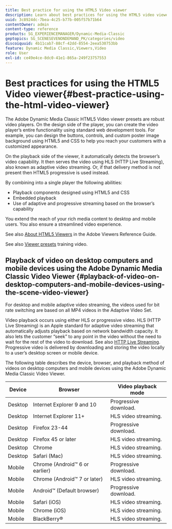 ```yaml
---
title: Best practice for using the HTML5 Video viewer
description: Learn about best practices for using the HTML5 video viewer.
uuid: 3c8924dc-7bea-4c25-b77b-005f57b71b64
contentOwner: admin
content-type: reference
products: SG_EXPERIENCEMANAGER/Dynamic-Media-Classic
geptopics: SG_SCENESEVENONDEMAND_PK/categories/video
discoiquuid: 4b11cab7-88cf-42dd-8554-2eea530753bb
feature: Dynamic Media Classic,Viewers,Video
role: User
exl-id: ce49e4ce-8dc0-41e1-865a-249f23757553
---
```

# Best practices for using the HTML5 Video viewer{#best-practice-using-the-html-video-viewer}

The Adobe Dynamic Media Classic HTML5 Video viewer presets are robust video players. On the design side of the player, you can create the video player’s entire functionality using standard web development tools. For example, you can design the buttons, controls, and custom poster image background using HTML5 and CSS to help you reach your customers with a customized appearance.

On the playback side of the viewer, it automatically detects the browser’s video capability. It then serves the video using HLS (HTTP Live Streaming), also known as adaptive video streaming. Or, if that delivery method is not present then HTML5 progressive is used instead.

By combining into a single player the following abilities:

* Playback components designed using HTML5 and CSS
* Embedded playback
* Use of adaptive and progressive streaming based on the browser’s capability

You extend the reach of your rich media content to desktop and mobile users. You also ensure a streamlined video experience.

See also [About HTML5 Viewers](https://experienceleague.adobe.com/docs/dynamic-media-developer-resources/library/viewers-for-aem-assets-only/c-html5-aem-asset-viewers.html?lang=en#viewers-for-aem-assets-only) in the Adobe Viewers Reference Guide.

See also [Viewer presets](https://s7d5.scene7.com/s7viewers/html5/VideoViewer.html?videoserverurl=https://s7d5.scene7.com/is/content/&emailurl=https://s7d5.scene7.com/s7/emailFriend&serverUrl=https://s7d5.scene7.com/is/image/&config=Scene7SharedAssets/Universal_HTML5_Video&contenturl=https://s7d5.scene7.com/skins/&asset=S7tutorials/550_viewer-presets_converted%20renamed_Done-AVS) training video.

## Playback of video on desktop computers and mobile devices using the Adobe Dynamic Media Classic Video Viewer {#playback-of-video-on-desktop-computers-and-mobile-devices-using-the-scene-video-viewer}

For desktop and mobile adaptive video streaming, the videos used for bit rate switching are based on all MP4 videos in the Adaptive Video Set.

Video playback occurs using either HLS or progressive video. HLS (HTTP Live Streaming) is an Apple standard for adaptive video streaming that automatically adjusts playback based on network bandwidth capacity. It also lets the customer “seek” to any point in the video without the need to wait for the rest of the video to download. See also [HTTP Live Streaming](https://developer.apple.com/streaming/). Progressive video is delivered by downloading and storing the video locally to a user’s desktop screen or mobile device.

The following table describes the device, browser, and playback method of videos on desktop computers and mobile devices using the Adobe Dynamic Media Classic Video Viewer.

|Device|Browser|Video playback mode|
|--- |--- |--- |
|Desktop|Internet Explorer 9 and 10|Progressive download.|
|Desktop|Internet Explorer 11+|HLS video streaming.|
|Desktop|Firefox 23-44|Progressive download.|
|Desktop|Firefox 45 or later|HLS video streaming.|
|Desktop|Chrome|HLS video streaming.|
|Desktop|Safari (Mac)|HLS video streaming.|
|Mobile|Chrome (Android™ 6 or earlier)|Progressive download.|
|Mobile|Chrome (Android™ 7 or later)|HLS video streaming.|
|Mobile|Android™ (Default browser)|Progressive download.|
|Mobile|Safari (iOS)|HLS video streaming.|
|Mobile|Chrome (iOS)|HLS video streaming.|
|Mobile|BlackBerry®|HLS video streaming.|
